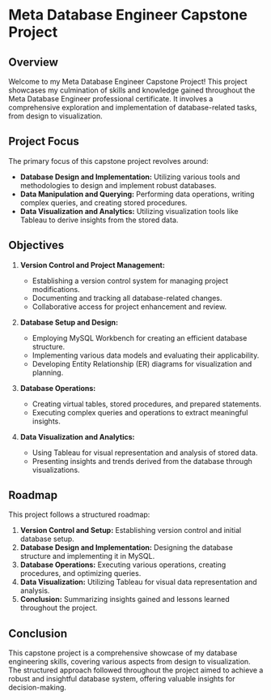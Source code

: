 # Meta Database Engineer Capstone Project

## Overview

Welcome to my Meta Database Engineer Capstone Project! This project showcases my culmination of skills and knowledge gained throughout the Meta Database Engineer professional certificate. It involves a comprehensive exploration and implementation of database-related tasks, from design to visualization.

## Project Focus

The primary focus of this capstone project revolves around:

- **Database Design and Implementation:** Utilizing various tools and methodologies to design and implement robust databases.
- **Data Manipulation and Querying:** Performing data operations, writing complex queries, and creating stored procedures.
- **Data Visualization and Analytics:** Utilizing visualization tools like Tableau to derive insights from the stored data.

## Objectives

1. **Version Control and Project Management:**
   - Establishing a version control system for managing project modifications.
   - Documenting and tracking all database-related changes.
   - Collaborative access for project enhancement and review.

2. **Database Setup and Design:**
   - Employing MySQL Workbench for creating an efficient database structure.
   - Implementing various data models and evaluating their applicability.
   - Developing Entity Relationship (ER) diagrams for visualization and planning.

3. **Database Operations:**
   - Creating virtual tables, stored procedures, and prepared statements.
   - Executing complex queries and operations to extract meaningful insights.

4. **Data Visualization and Analytics:**
   - Using Tableau for visual representation and analysis of stored data.
   - Presenting insights and trends derived from the database through visualizations.

## Roadmap

This project follows a structured roadmap:

1. **Version Control and Setup:** Establishing version control and initial database setup.
2. **Database Design and Implementation:** Designing the database structure and implementing it in MySQL.
3. **Database Operations:** Executing various operations, creating procedures, and optimizing queries.
4. **Data Visualization:** Utilizing Tableau for visual data representation and analysis.
5. **Conclusion:** Summarizing insights gained and lessons learned throughout the project.

## Conclusion

This capstone project is a comprehensive showcase of my database engineering skills, covering various aspects from design to visualization. The structured approach followed throughout the project aimed to achieve a robust and insightful database system, offering valuable insights for decision-making.

